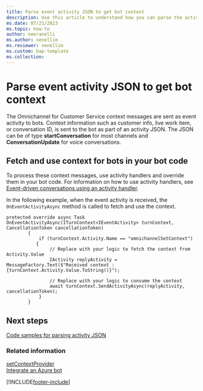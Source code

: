```yaml
---
title: Parse event activity JSON to get bot context
description: Use this article to understand how you can parse the activity JSON to extract bot context.
ms.date: 07/21/2023
ms.topic: how-to
author: neeranelli
ms.author: nenellim
ms.reviewer: nenellim
ms.custom: bap-template
ms.collection:
---
```

# Parse event activity JSON to get bot context

The Omnichannel for Customer Service context messages are sent as event activity to bots. Context information such as customer info, live work item, or conversation ID, is sent to the bot as part of an activity JSON. The JSON can be of type **startConversation** for most channels and **ConversationUpdate** for voice conversations. 

## Fetch and use context for bots in your bot code

 To process these context messages, use activity handlers and override them in your bot code. For information on how to use activity handlers, see [Event-driven conversations using an activity handler](/azure/bot-service/bot-activity-handler-concept?view=azure-bot-service-4.0&tabs=csharp&preserve-view=true).

In the following example, when the event activity is received, the `OnEventActivityAsync` method is called to fetch and use the context. 

```CSharp
protected override async Task OnEventActivityAsync(ITurnContext<IEventActivity> turnContext, CancellationToken cancellationToken)
        {
            if (turnContext.Activity.Name == "omnichannelSetContext")
           {
                // Replace with your logic to fetch the context from Activity.Value
                IActivity replyActivity = MessageFactory.Text($"Received context :  {turnContext.Activity.Value.ToString()}");

                // Replace with your logic to consume the context
                await turnContext.SendActivityAsync(replyActivity, cancellationToken);
            }
        }
```

## Next steps

[Code samples for parsing activity JSON](bot-context-json-samples.md)  

### Related information

[setContextProvider](reference/methods/setContextProvider.md)  
[Integrate an Azure bot](../administer/configure-bot-azure.md)  

[!INCLUDE[footer-include](../../includes/footer-banner.md)]
